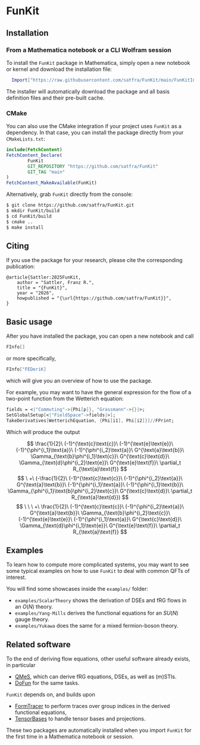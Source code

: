 # FunKit

## Installation

### From a Mathematica notebook or a CLI Wolfram session

To install the `FunKit` package in Mathematica, simply open a new notebook or kernel and download the installation file:
```Mathematica
  Import["https://raw.githubusercontent.com/satfra/FunKit/main/FunKitInstaller.m"]
```
The installer will automatically download the package and all basis definition files and their pre-built cache.

### CMake

You can also use the CMake integration if your project uses `FunKit` as a dependency. In that case, you can install the package directly from your `CMakeLists.txt`:

```cmake
include(FetchContent)
FetchContent_Declare(
        FunKit
        GIT_REPOSITORY "https://github.com/satfra/FunKit"
        GIT_TAG "main"
)
FetchContent_MakeAvailable(FunKit)
```
Alternatively, grab `FunKit` directly from the console:
```bash
$ git clone https://github.com/satfra/FunKit.git
$ mkdir FunKit/build
$ cd FunKit/build
$ cmake ..
$ make install
```

## Citing

If you use the package for your research, please cite the corresponding publication:

```
@article{Sattler:2025FunKit,
    author = "Sattler, Franz R.",
    title = "{FunKit}",
    year = "2026",
    howpublished = "{\url{https://github.com/satfra/FunKit}}",
}
```

## Basic usage

After you have installed the package, you can open a new notebook and call
```Mathematica
FInfo[]
```
or more specifically,
```Mathematica
FInfo["FEDeriK]
```
which will give you an overview of how to use the package.

For example, you may want to have the general expression for the flow of a two-point function from the Wetterich equation:
```Mathematica
fields = <|"Commuting"->{Phi[p]}, "Grassmann"->{}|>;
SetGlobalSetup[<|"FieldSpace"->fields|>];
TakeDerivatives[WetterichEquation, {Phi[i1], Phi[i2]}]//FPrint;
```
Which will produce the output

$$
\frac{1}{2}\ (-1)^{\text{c}\text{c}}\ (-1)^{\text{e}\text{e}}\ (-1)^{\phi^{i_1}\text{a}}\ (-1)^{\phi^{i_2}\text{a}}\ G^{\text{a}\text{b}}\ \Gamma_{\text{b}\phi^{i_1}\text{c}}\ G^{\text{c}\text{d}}\ \Gamma_{\text{d}\phi^{i_2}\text{e}}\ G^{\text{e}\text{f}}\ \partial_t R_{\text{a}\text{f}}
$$
$$
\ +\ (-\frac{1}{2}\ (-1)^{\text{c}\text{c}}\ (-1)^{\phi^{i_2}\text{a}}\ G^{\text{a}\text{b}}\ (-1)^{\phi^{i_1}\text{a}}\ (-1)^{\phi^{i_1}\text{b}}\ \Gamma_{\phi^{i_1}\text{b}\phi^{i_2}\text{c}}\ G^{\text{c}\text{d}}\ \partial_t R_{\text{a}\text{d}})
$$
$$
\ \ \ +\ \frac{1}{2}\ (-1)^{\text{c}\text{c}}\ (-1)^{\phi^{i_2}\text{a}}\ G^{\text{a}\text{b}}\ \Gamma_{\text{b}\phi^{i_2}\text{c}}\ (-1)^{\text{e}\text{e}}\ (-1)^{\phi^{i_1}\text{a}}\ G^{\text{c}\text{d}}\ \Gamma_{\text{d}\phi^{i_1}\text{e}}\ G^{\text{e}\text{f}}\ \partial_t R_{\text{a}\text{f}}
$$

## Examples

To learn how to compute more complicated systems, you may want to see some typical examples on how to use `FunKit` to deal with common QFTs of interest. 

You will find some showcases inside the `examples/` folder:
-  `examples/ScalarTheory` shows the derivation of DSEs and fRG flows in an $O(N)$ theory.
-  `examples/Yang-Mills` derives the functional equations for an $SU(N)$ gauge theory.
-  `examples/Yukawa` does the same for a mixed fermion-boson theory.

## Related software

To the end of deriving flow equations, other useful software already exists, in particular

- [QMeS](https://github.com/QMeS-toolbox/QMeS-Derivation), which can derive fRG equations, DSEs, as well as (m)STIs.
- [DoFun](https://github.com/markusqh/DoFun) for the same tasks.

`FunKit` depends on, and builds upon
-  [FormTracer](https://github.com/FormTracer/FormTracer) to perform traces over group indices in the derived functional equations,
-  [TensorBases](https://github.com/satfra/TensorBases) to handle tensor bases and projections.

These two packages are automatically installed when you import `FunKit` for the first time in a Mathematica notebook or session.